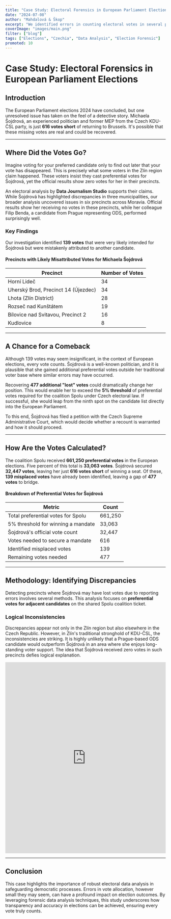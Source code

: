 ```yaml
---
title: "Case Study: Electoral Forensics in European Parliament Election"  
date: "2024-07-08"  
author: "Mahdalová & Škop"  
excerpt: "We identified errors in counting electoral votes in several polling stations."  
coverImage: "images/main.png"  
filter: ["blog"]  
tags: ["Elections", "Czechia", "Data Analysis", "Election Forensic"]
promoted: 10
---
```


# Case Study: Electoral Forensics in European Parliament Elections

## Introduction

The European Parliament elections 2024 have concluded, but one unresolved issue has taken on the feel of a detective story. Michaela Šojdrová, an experienced politician and former MEP from the Czech KDU-ČSL party, is just **616 votes short** of returning to Brussels. It's possible that these missing votes are real and could be recovered.

---

## Where Did the Votes Go?

Imagine voting for your preferred candidate only to find out later that your vote has disappeared. This is precisely what some voters in the Zlín region claim happened. These voters insist they cast preferential votes for Šojdrová, yet the official results show zero votes for her in their precincts.

An electoral analysis by **Data Journalism Studio** supports their claims. While Šojdrová has highlighted discrepancies in three municipalities, our broader analysis uncovered issues in six precincts across Moravia. Official results show her receiving no votes in these precincts, while her colleague Filip Benda, a candidate from Prague representing ODS, performed surprisingly well. 

### Key Findings

Our investigation identified **139 votes** that were very likely intended for Šojdrová but were mistakenly attributed to another candidate.

#### Precincts with Likely Misattributed Votes for Michaela Šojdrová

| Precinct                            | Number of Votes |
|-------------------------------------|-----------------|
| Horní Lideč                         | 34              |
| Uherský Brod, Precinct 14 (Újezdec) | 34              |
| Lhota (Zlín District)               | 28              |
| Rozseč nad Kunštátem                | 19              |
| Bílovice nad Svitavou, Precinct 2   | 16              |
| Kudlovice                           | 8               |

---

## A Chance for a Comeback

Although 139 votes may seem insignificant, in the context of European elections, every vote counts. Šojdrová is a well-known politician, and it is plausible that she gained additional preferential votes outside her traditional voter base where similar errors may have occurred.

Recovering **477 additional "lost" votes** could dramatically change her position. This would enable her to exceed the **5% threshold** of preferential votes required for the coalition Spolu under Czech electoral law. If successful, she would leap from the ninth spot on the candidate list directly into the European Parliament.

To this end, Šojdrová has filed a petition with the Czech Supreme Administrative Court, which would decide whether a recount is warranted and how it should proceed.

---

## How Are the Votes Calculated?

The coalition Spolu received **661,250 preferential votes** in the European elections. Five percent of this total is **33,063 votes**. Šojdrová secured **32,447 votes**, leaving her just **616 votes short** of winning a seat. Of these, **139 misplaced votes** have already been identified, leaving a gap of **477 votes** to bridge.

#### Breakdown of Preferential Votes for Šojdrová

| Metric                                   | Count    |
|------------------------------------------|----------|
| Total preferential votes for Spolu       | 661,250  |
| 5% threshold for winning a mandate       | 33,063   |
| Šojdrová's official vote count           | 32,447   |
| Votes needed to secure a mandate         | 616      |
| Identified misplaced votes               | 139      |
| Remaining votes needed                   | 477      |

---

## Methodology: Identifying Discrepancies

Detecting precincts where Šojdrová may have lost votes due to reporting errors involves several methods. This analysis focuses on **preferential votes for adjacent candidates** on the shared Spolu coalition ticket. 

### Logical Inconsistencies

Discrepancies appear not only in the Zlín region but also elsewhere in the Czech Republic. However, in Zlín's traditional stronghold of KDU-ČSL, the inconsistencies are striking. It is highly unlikely that a Prague-based ODS candidate would outperform Šojdrová in an area where she enjoys long-standing voter support. The idea that Šojdrová received zero votes in such precincts defies logical explanation.

<iframe src='https://flo.uri.sh/visualisation/21050485/embed' title='Interactive or visual content' className='flourish-embed-iframe' frameBorder='0' scrolling='no' width='100%' height='600px' sandbox='allow-same-origin allow-forms allow-scripts allow-downloads allow-popups allow-popups-to-escape-sandbox allow-top-navigation-by-user-activation'></iframe>

---

## Conclusion

This case highlights the importance of robust electoral data analysis in safeguarding democratic processes. Errors in vote allocation, however small they may seem, can have a profound impact on election outcomes. By leveraging forensic data analysis techniques, this study underscores how transparency and accuracy in elections can be achieved, ensuring every vote truly counts.
